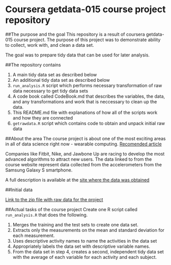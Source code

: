 # Coursera getdata-015 course project repository

##The purpose and the goal
This repository is a result of coursera getdata-015 course project. The purpose of this project was
 to demonstrate ability to collect, work with, and clean a data set. 

The goal was to prepare tidy data that can be used for later analysis.

##The repository contains

1. A main tidy data set as described below
2. An additional tidy data set as described below
3. `run_analysis.R` script which performs necessary transformation of raw data necessary to get tidy data sets
4. A code book called CodeBook.md that describes the variables, the data, and any transformations and work that is neccessary to clean up the data. 
5. This README.md file with explanations of how all of the scripts work and how they are connected  
6. `getrawdata.R` script which contains code to obtain and unpack initial raw data

##About the area
The course project is about one of the most exciting areas in all of data science right now - wearable computing. 
[Recomended article](http://www.insideactivitytracking.com/data-science-activity-tracking-and-the-battle-for-the-worlds-top-sports-brand/)

 Companies like Fitbit, Nike, and Jawbone Up are racing to develop 
the most advanced algorithms to attract new users. The data
 linked to from the course website represent data collected 
from the accelerometers from the Samsung Galaxy S smartphone.

A full description is available at the [site where the data was obtained](http://archive.ics.uci.edu/ml/datasets/Human+Activity+Recognition+Using+Smartphones)

##Initial data

[Link to the zip file with raw data for the project](https://d396qusza40orc.cloudfront.net/getdata%2Fprojectfiles%2FUCI%20HAR%20Dataset.zip)

##Actual tasks of the course project
Create one R script called `run_analysis.R` that does the following.

1. Merges the training and the test sets to create one data set.
2. Extracts only the measurements on the mean and standard deviation for each measurement. 
3. Uses descriptive activity names to name the activities in the data set
4. Appropriately labels the data set with descriptive variable names. 
5. From the data set in step 4, creates a second, independent tidy data set with the average of each variable for each activity and each subject.

                                                                                                                                                 
